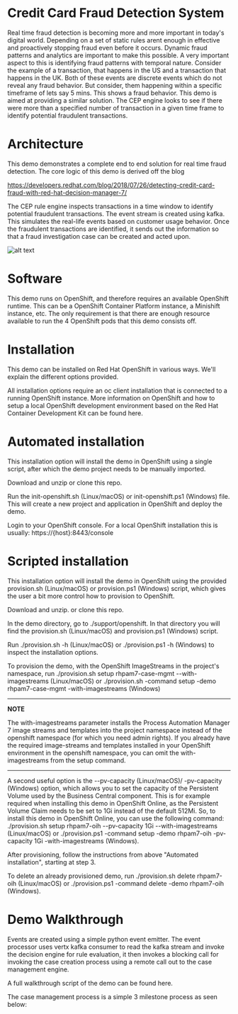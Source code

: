 Credit Card Fraud Detection System
=============================
Real time fraud detection is becoming more and more important in today's digital world. Depending on a set of static rules arent enough in effective and proactively stopping fraud even before it occurs. Dynamic fraud patterns and analytics are important to make this possible. A very important aspect to this is identifying fraud patterns with temporal nature. Consider the example of a transaction, that happens in the US and a transaction that happens in the UK. Both of these events are discrete events which do not reveal any fraud behavior. But consider, them happening within a specific timeframe of lets say 5 mins. This shows a fraud behavior. This demo is aimed at providing a similar solution. The CEP engine looks to see if there were more than a specified number of transaction in a given time frame to identify potential fraudulent transactions.




Architecture
=============================
This demo demonstrates a complete end to end solution for real time fraud detection. The core logic of this demo is derived off the blog 

https://developers.redhat.com/blog/2018/07/26/detecting-credit-card-fraud-with-red-hat-decision-manager-7/

The CEP rule engine inspects transactions in a time window to identify potential fraudulent transactions. The event stream is created using kafka. This simulates the real-life events based on customer usage behavior. Once the fraudulent transactions are identified, it sends out the information so that a fraud investigation case can be created and acted upon. 


![alt text](https://github.com/jbossdemocentral/rhpam7-credit-card-fraud-detection/blob/master/docs/demo-images/demo_arch.png)

Software
=============================

This demo runs on OpenShift, and therefore requires an available OpenShift runtime. This can be a OpenShift Container Platform instance, a Minishift instance, etc. The only requirement is that there are enough resource available to run the 4 OpenShift pods that this demo consists off.


Installation
=============================
This demo can be installed on Red Hat OpenShift in various ways. We'll explain the different options provided.

All installation options require an oc client installation that is connected to a running OpenShift instance. More information on OpenShift and how to setup a local OpenShift development environment based on the Red Hat Container Development Kit can be found here.

Automated installation
=============================

This installation option will install the demo in OpenShift using a single script, after which the demo project needs to be manually imported.

Download and unzip or clone this repo.

Run the init-openshift.sh (Linux/macOS) or init-openshift.ps1 (Windows) file. This will create a new project and application in OpenShift and deploy the demo.

Login to your OpenShift console. For a local OpenShift installation this is usually: https://{host}:8443/console


Scripted installation
=============================

This installation option will install the demo in OpenShift using the provided provision.sh (Linux/macOS) or provision.ps1 (Windows) script, which gives the user a bit more control how to provision to OpenShift.

Download and unzip. or clone this repo.

In the demo directory, go to ./support/openshift. In that directory you will find the provision.sh (Linux/macOS) and provision.ps1 (Windows) script.

Run ./provision.sh -h (Linux/macOS) or ./provision.ps1 -h (Windows) to inspect the installation options.

To provision the demo, with the OpenShift ImageStreams in the project's namespace, run ./provision.sh setup rhpam7-case-mgmt --with-imagestreams (Linux/macOS) or ./provision.sh -command setup -demo rhpam7-case-mgmt -with-imagestreams (Windows)

---
**NOTE**

The with-imagestreams parameter installs the Process Automation Manager 7 image streams and templates into the project namespace instead of the openshift namespace (for which you need admin rights). If you already have the required image-streams and templates installed in your OpenShift environment in the openshift namespace, you can omit the with-imagestreams from the setup command.

---


A second useful option is the --pv-capacity (Linux/macOS)/ -pv-capacity (Windows) option, which allows you to set the capacity of the Persistent Volume used by the Business Central component. This is for example required when installing this demo in OpenShift Online, as the Persistent Volume Claim needs to be set to 1Gi instead of the default 512Mi. So, to install this demo in OpenShift Online, you can use the following command: ./provision.sh setup rhpam7-oih --pv-capacity 1Gi --with-imagestreams (Linux/macOS) or ./provision.ps1 -command setup -demo rhpam7-oih -pv-capacity 1Gi -with-imagestreams (Windows).

After provisioning, follow the instructions from above "Automated installation", starting at step 3.

To delete an already provisioned demo, run ./provision.sh delete rhpam7-oih (Linux/macOS) or ./provision.ps1 -command delete -demo rhpam7-oih (Windows).

Demo Walkthrough
=============================

Events are created using a simple python event emitter. The event processor uses vertx kafka consumer to read the kafka stream and invoke the decision engine for rule evaluation, it then invokes a blocking call for invoking the case creation process using a remote call out to the case management engine.

A full walkthrough script of the demo can be found here.

The case management process is a simple 3 milestone process as seen below:








